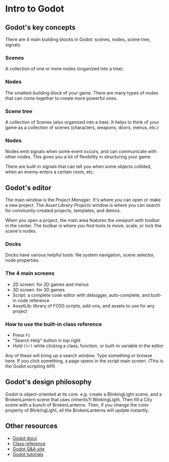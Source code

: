 # Intro to Godot

## Godot's key concepts

There are 4 main building blocks in Godot: scenes, nodes, scene tree, signals.

### Scenes

A collection of one or more nodes (organized into a tree).

### Nodes

The smallest building block of your game. There are many types of nodes that can come together to create more powerful ones.

### Scene tree

A collection of Scenes (also organized into a tree). It helps to think of your game as a collection of scenes (characters, weapons, doors, menus, etc.)

### Nodes

Nodes emit signals when some event occurs, and can communicate with other nodes. This gives you a lot of flexibility in structuring your game.

There are built-in signals that can tell you when some objects collided, when an enemy enters a certain room, etc.

## Godot's editor

The main window is the _Project Manager_. It's where you can open or make a new project. The _Asset Library Projects_ window is where you can search for community-created projects, templates, and demos.

When you open a project, the main area features the _viewport with toolbar_ in the center. The toolbar is where you find tools to move, scale, or lock the scene's nodes.

### Docks

Docks have various helpful tools: file system navigation, scene selector, node properties.

### The 4 main screens

- 2D screen: for 2D games and menus
- 3D screen: for 3D games
- Script: a complete code editor with debugger, auto-complete, and built-in code reference
- AssetLib: library of FOSS scripts, add-ons, and assets to use for any project

### How to use the built-in class reference

- Press `F1`
- "Search Help" button in top right
- Hold `Ctrl` while clicking a class, function, or built-in variable in the editor

Any of these will bring up a search window. Type something or browse here. If you click something, a page opens in the script main screen. (This is the Godot scripting API)

## Godot's design philosophy

Godot is object-oriented at its core. e.g. create a BlinkingLight scene, and a BrokenLantern scene that uses (inherits?) BlinkingLight. Then fill a City scene with a bunch of BrokenLanterns. Then, if you change the color property of BlinkingLight, all the BrokenLanterns will update instantly.

## Other resources

- [Godot docs](https://docs.godotengine.org/en)
- [Class reference](https://docs.godotengine.org/en/stable/classes/index.html#toc-class-ref)
- [Godot Q&A site](https://godotengine.org/qa/)
- [Godot tutorials](https://docs.godotengine.org/en/stable/community/tutorials.html#doc-community-tutorials)
